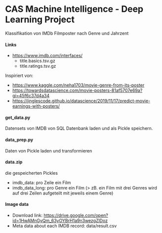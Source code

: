# CAS Machine Intelligence - Deep Learning Project
Klassifikation von IMDb Filmposter nach Genre und Jahrzent

#### Links
- https://www.imdb.com/interfaces/
  - title.basics.tsv.gz
  - title.ratings.tsv.gz

Inspiriert von:
- https://www.kaggle.com/neha1703/movie-genre-from-its-poster
- https://towardsdatascience.com/movie-posters-81af5707e69a?gi=45f6c37d4a34
- https://jinglescode.github.io/datascience/2019/11/17/predict-movie-earnings-with-posters/

#### get_data.py
Datensets von IMDB von SQL Datenbank laden und als Pickle speichern.

#### data_prep.py
Daten von Pickle laden und transformieren

#### data.zip
die gespeicherten Pickles
- imdb_data: pro Zeile ein Film
- imdb_data_long: pro Genre ein Film (> zB. ein Film mit drei Genres wird auf drei Zeilen aufgeteilt mit jeweils einem Genre)

#### Image data
- Download link: https://drive.google.com/open?id=1HwAMnGyQm_63yOYBrH1a9n3wezgZlDoz
- Meta data about each IMDB record: data/result.csv
